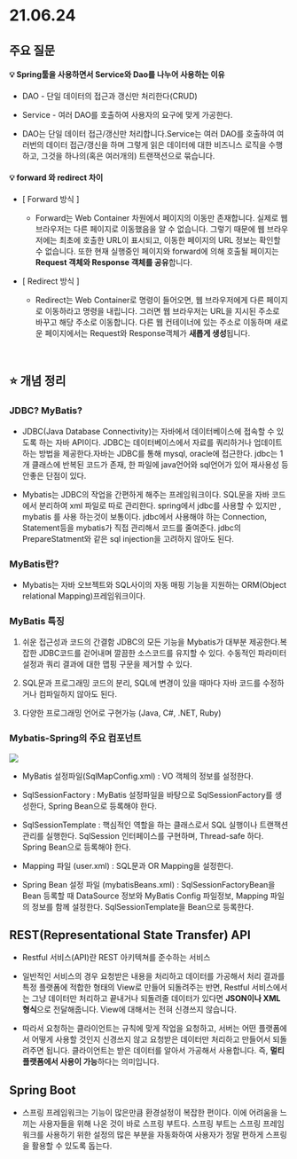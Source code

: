 # 21.06.24

## 주요 질문

#### 💡 Spring툴을 사용하면서 Service와 Dao를 나누어 사용하는 이유

* DAO - 단일 데이터의 접근과 갱신만 처리한다(CRUD)
* Service - 여러 DAO를 호출하여 사용자의 요구에 맞게 가공한다.

* DAO는 단일 데이터 접근/갱신만 처리합니다.Service는 여러 DAO를 호출하여 여러번의 데이터 접근/갱신을 하며 그렇게 읽은 데이터에 대한 비즈니스 로직을 수행하고, 그것을 하나의(혹은 여러개의) 트랜잭션으로 묶습니다.

#### 💡 forward 와 redirect 차이
* [ Forward 방식 ]
  * Forward는 Web Container 차원에서 페이지의 이동만 존재합니다. 실제로 웹 브라우저는 다른 페이지로 이동했음을 알 수 없습니다. 그렇기 때문에 웹 브라우저에는 최초에 호출한 URL이 표시되고, 이동한 페이지의 URL 정보는 확인할 수 없습니다. 또한 현재 실행중인 페이지와 forward에 의해 호출될 페이지는 **Request 객체와 Response 객체를 공유**합니다.

* [ Redirect 방식 ]
  * Redirect는 Web Container로 명령이 들어오면, 웹 브라우저에게 다른 페이지로 이동하라고 명령을 내립니다. 그러면 웹 브라우저는 URL을 지시된 주소로 바꾸고 해당 주소로 이동합니다. 다른 웹 컨테이너에 있는 주소로 이동하며 새로운 페이지에서는 Request와 Response객체가 **새롭게 생성**됩니다.
<br/>

## ⭐ 개념 정리

### JDBC? MyBatis?
* JDBC(Java Database Connectivity)는 자바에서 데이터베이스에 접속할 수 있도록 하는 자바 API이다. JDBC는 데이터베이스에서 자료를 쿼리하거나 업데이트 하는 방법을 제공한다.자바는 JDBC를 통해 mysql, oracle에 접근한다. jdbc는 1개 클래스에 반복된 코드가 존재, 한 파일에 java언어와 sql언어가 있어 재사용성 등 안좋은 단점이 있다.

* Mybatis는 JDBC의 작업을 간편하게 해주는 프레임워크이다. SQL문을 자바 코드에서 분리하여 xml 파일로 따로 관리한다. spring에서 jdbc를 사용할 수 있지만 , mybatis 를 사용 하는것이 보통이다. jdbc에서 사용해야 하는 Connection, Statement등을 mybatis가 직접 관리해서 코드를 줄여준다. jdbc의 PrepareStatment와 같은 sql injection을 고려하지 않아도 된다.

### MyBatis란?
* Mybatis는 자바 오브젝트와 SQL사이의 자동 매핑 기능을 지원하는 ORM(Object relational Mapping)프레임워크이다.

### MyBatis 특징
1. 쉬운 접근성과 코드의 간결함 JDBC의 모든 기능을 Mybatis가 대부분 제공한다.복잡한 JDBC코드를 걷어내며 깔끔한 소스코드를 유지할 수 있다. 수동적인 파라미터 설정과 쿼리 결과에 대한 맵핑 구문을 제거할 수 있다.

2. SQL문과 프로그래밍 코드의 분리, SQL에 변경이 있을 때마다 자바 코드를 수정하거나 컴파일하지 않아도 된다.

3. 다양한 프로그래밍 언어로 구현가능 (Java, C#, .NET, Ruby)

### Mybatis-Spring의 주요 컴포넌트
<img src = "https://media.vlpt.us/images/changyeonyoo/post/3d9362bb-f4ec-49f0-9cfe-393aa59359d5/9919C9455C5D2DAF09.png">

* MyBatis 설정파일(SqlMapConfig.xml) : VO 객체의 정보를 설정한다.

* SqlSessionFactory : MyBatis 설정파일을 바탕으로 SqlSessionFactory를 생성한다, Spring Bean으로 등록해야 한다.

* SqlSessionTemplate : 핵심적인 역할을 하는 클래스로서 SQL 실행이나 트랜잭션 관리를 실행한다. SqlSession 인터페이스를 구현하며, Thread-safe 하다. Spring Bean으로 등록해야 한다.

* Mapping 파일 (user.xml) : SQL문과 OR Mapping을 설정한다.

* Spring Bean 설정 파일 (mybatisBeans.xml) : SqlSessionFactoryBean을 Bean 등록할 때 DataSource 정보와 MyBatis Config 파일정보, Mapping 파일의 정보를 함께 설정한다. SqlSessionTemplate을 Bean으로 등록한다.

## REST(Representational State Transfer) API
* Restful 서비스(API)란 REST 아키텍쳐를 준수하는 서비스
* 일반적인 서비스의 경우 요청받은 내용을 처리하고 데이터를 가공해서 처리 결과를 특정 플랫폼에 적합한 형태의 View로 만들어 되돌려주는 반면, Restful 서비스에서는 그냥 데이터만 처리하고 끝내거나 되돌려줄 데이터가 있다면 **JSON이나 XML 형식**으로 전달해줍니다. View에 대해서는 전혀 신경쓰지 않습니다.

* 따라서 요청하는 클라이언트는 규칙에 맞게 작업을 요청하고, 서버는 어떤 플랫폼에서 어떻게 사용할 것인지 신경쓰지 않고 요청받은 데이터만 처리하고 만들어서 되돌려주면 됩니다. 클라이언트는 받은 데이터를 알아서 가공해서 사용합니다. 즉, **멀티 플랫폼에서 사용이 가능**하다는 의미입니다.

## Spring Boot
* 스프링 프레임워크는 기능이 많은만큼 환경설정이 복잡한 편이다. 이에 어려움을 느끼는 사용자들을 위해 나온 것이 바로 스프링 부트다. 스프링 부트는 스프링 프레임워크를 사용하기 위한 설정의 많은 부분을 자동화하여 사용자가 정말 편하게 스프링을 활용할 수 있도록 돕는다.